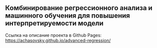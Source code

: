 ## Комбинирование регрессионного анализа и машинного обучения для повышения интерпретируемости модели

Ссылка на описание проекта в Github Pages: https://achasovsky.github.io/advanced-regression/